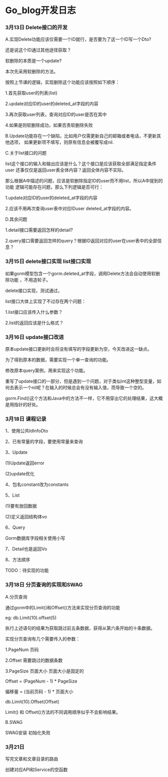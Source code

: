 # Go_blog开发日志

### 3月13日 Delete接口的开发

A.实现Delete功能应该仅需要一个ID就行，是否要为了这一个ID写一个Dto?

还是说这个ID通过其他途径获取？

软删除的本质是一个update?

本次先采用软删除的方法。

按照上节课的逻辑，实现删除这个功能应该按照如下顺序：

1.首先获取user的列表(list)

2.update对应ID的user的deleted_at字段的内容

3.再次获取user列表，查询对应ID的user是否在其中

4.如果是则软删除成功，如果否责软删除失败

B.Update功能存在一个缺陷，比如用户仅需更新自己的邮箱或者电话，不更新其他选项，
如果更新项不填写，则原有信息会被覆写成nil.

C.关于list接口的问题

list这个接口的输入和输出应该是什么？这个接口是应该获取全部满足指定条件user
还事仅仅是返回user表全体内容？返回全体内容不实际。

那么根据A中描述的问题，应该是软删除指定ID的user而不用list，所以A中提到的功能
逻辑可能存在问题，那么下列逻辑是否可行：

1.update对应ID的user的deleted_at字段的内容

2.应该不用再次查询user表中对应IDuser deleted_at字段的内容。

D.其余问题

1.detail接口需要返回怎样的detail?

2.query接口需要返回怎样的query？根据ID返回对应的user在user表中的全部信息？


### 3月15日 delete接口实现 list接口实现

如果gorm模型包含一个gorm.deleted_at字段，调用Delete方法会自动使用软删除功能
，不用造轮子。

delete接口实现，测试通过。

list接口大体上实现了不过存在两个问题：

1.list接口应该传入什么参数？

2.list的返回应该是什么格式？

### 3月16日 update接口改进

原本update接口更新时会将没有填写的字段更新为空，今天改进这一缺点。

为了得到原本的数据，需要实现一个单一查询的功能。

修改原本query案例，用来实现这个功能。

重写了update接口的一部分，但是遇到一个问题，对于类似int这种整型变量，如何去表示一个nil呢？在输入的时候总会有没有输入值，而导致一个空的。

gorm.Find()这个方法和Java中的方法不一样，它不用穿出它的处理结果，这大概是用指针的好处。


### 3月18日 课程记录

1、使用公共IdInfoDto

2、已有常量的字段，要使用常量来查询

3、Update

(1)Update返回error

(2)update优化

4、包名constant改为constants

5、List

(1)要有放回数据

(2)定义返回结构体vo

6、Query

Gorm数据库字段相关使用小写

7、Detail也是返回Vo

8、方法顺序

TODO：待实现的功能

### 3月18日 分页查询的实现和SWAG

A.分页查询

通过gorm中的Limit()和Offset()方法来实现分页查询的功能

eg: db.Limit(10).offset(5) 

执行上述语句的结果为获取跳过前五条数据，获得从第六条开始的十条数据。

实现分页查询有几个需要传入的参数：

1.PageNum 页码

2.Offset 需要跳过的数据条数

3.PageSize 页面大小 页面大小是固定的

Offset = (PageNum - 1) * PageSize 

偏移量 = (当前页码 - 1) * 页面大小

db.Limit(10).Offset(Offset)

Limit() 和 Offset()方法的不同调用顺序似乎不会影响结果。

B.SWAG

SWAG安装 初始化失败

### 3月21日

写完文章和文章目录的路由

创建对应API和Service的空函数

